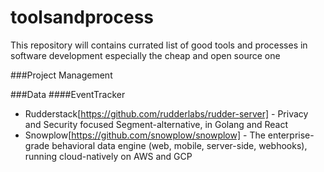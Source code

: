# toolsandprocess

This repository will contains currated list of good tools and processes in software development especially the cheap and open source one


###Project Management


###Data
####EventTracker
- Rudderstack[https://github.com/rudderlabs/rudder-server] - Privacy and Security focused Segment-alternative, in Golang and React
- Snowplow[https://github.com/snowplow/snowplow] - The enterprise-grade behavioral data engine (web, mobile, server-side, webhooks), running cloud-natively on AWS and GCP
